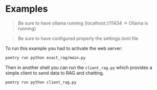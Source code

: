 # Examples

> Be sure to have ollama running (localhost://11434 -> Ollama is running)

> Be sure to have configured properly the settings.toml file

To run this example you had to activate the web server:
```bash
poetry run python exact_rag/main.py
```

Then in another shell you can run the `client_rag.py` which provides a simple client to send data to RAG and chatting.

```bash
poetry run python client_rag.py
```
